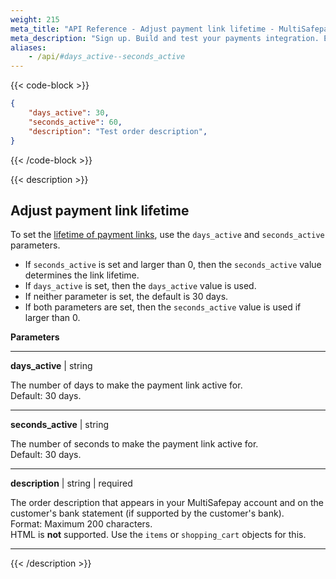 ```yaml
---
weight: 215
meta_title: "API Reference - Adjust payment link lifetime - MultiSafepay Docs"
meta_description: "Sign up. Build and test your payments integration. Explore our products and services. Use our API Reference, SDKs, and wrappers. Get support."
aliases: 
    - /api/#days_active--seconds_active
---
```

{{< code-block >}}

```json 
{
	"days_active": 30,
	"seconds_active": 60,
	"description": "Test order description",
}
```
{{< /code-block >}}

{{< description >}}
## Adjust payment link lifetime

To set the [lifetime of payment links](/developer/api/adjusting-payment-link-lifetimes), use the `days_active` and `seconds_active` parameters.

- If `seconds_active` is set and larger than 0, then the `seconds_active` value determines the link lifetime.
- If `days_active` is set, then the `days_active` value is used.
- If neither parameter is set, the default is 30 days.
- If both parameters are set, then the `seconds_active` value is used if larger than 0.

**Parameters**

----------------

__days_active__ | string

The number of days to make the payment link active for.  
Default: 30 days.

----------------
__seconds_active__ | string

The number of seconds to make the payment link active for.  
Default: 30 days.

----------------
__description__ | string | required

The order description that appears in your MultiSafepay account and on the customer's bank statement (if supported by the customer's bank).  
Format: Maximum 200 characters.  
HTML is **not** supported. Use the `items` or `shopping_cart` objects for this.

----------------

{{< /description >}}
